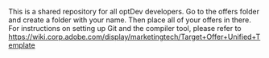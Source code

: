This is a shared repository for all optDev developers.
Go to the offers folder and create a folder with your name.  Then place all of your offers in there.
For instructions on setting up Git and the compiler tool, please refer to 
https://wiki.corp.adobe.com/display/marketingtech/Target+Offer+Unified+Template